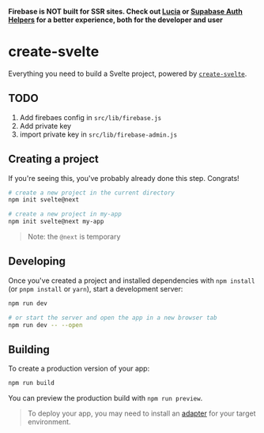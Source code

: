 **Firebase is NOT built for SSR sites. Check out [Lucia](https://github.com/pilcrowOnPaper/lucia-sveltekit) or [Supabase Auth Helpers](https://github.com/supabase/auth-helpers/tree/main/packages/sveltekit) for a better experience, both for the developer and user**

# create-svelte

Everything you need to build a Svelte project, powered by [`create-svelte`](https://github.com/sveltejs/kit/tree/master/packages/create-svelte).

## TODO
1. Add firebaes config in `src/lib/firebase.js`
2. Add private key
3. import private key in `src/lib/firebase-admin.js`

## Creating a project

If you're seeing this, you've probably already done this step. Congrats!

```bash
# create a new project in the current directory
npm init svelte@next

# create a new project in my-app
npm init svelte@next my-app
```

> Note: the `@next` is temporary

## Developing

Once you've created a project and installed dependencies with `npm install` (or `pnpm install` or `yarn`), start a development server:

```bash
npm run dev

# or start the server and open the app in a new browser tab
npm run dev -- --open
```

## Building

To create a production version of your app:

```bash
npm run build
```

You can preview the production build with `npm run preview`.

> To deploy your app, you may need to install an [adapter](https://kit.svelte.dev/docs/adapters) for your target environment.
